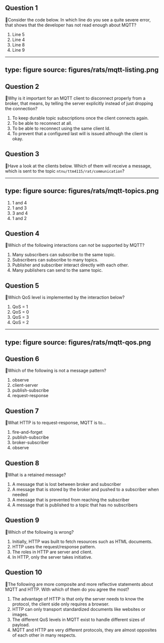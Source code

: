 ## Question 1

:rat:Consider the code below.
In which line do you see a quite severe error, that shows that the developer has not read enough about MQTT?

1. Line 5
2. Line 4
3. Line 8
4. Line 9

---
type: figure
source: figures/rats/mqtt-listing.png
---


## Question 2

:rat:Why is it important for an MQTT client to disconnect properly from a broker,
that means, by telling the server explicitly instead of just dropping the connection?

1. To keep durable topic subscriptions once the client connects again.
2. To be able to reconnect at all.
3. To be able to reconnect using the same client Id.
4. To prevent that a configured last will is issued although the client is okay.

## Question 3

:rat:Have a look at the clients below. Which of them will receive a message, which is sent to the topic `ntnu/ttm4115/rat/communication`?

---
type: figure
source: figures/rats/mqtt-topics.png
---

1. 1 and 4
2. 1 and 3
3. 3 and 4
4. 1 and 2

## Question 4

:rat:Which of the following interactions can *not* be supported by MQTT?

1. Many subscribers can subscribe to the same topic.
2. Subscribers can subscribe to many topics.
3. Publisher and subscriber interact directly with each other.
4. Many publishers can send to the same topic.

## Question 5

:rat:Which QoS level is implemented by the interaction below?

1. QoS = 1
2. QoS = 0
3. QoS = 3
4. QoS = 2

---
type: figure
source: figures/rats/mqtt-qos.png
---

## Question 6

:rat:Which of the following is not a message pattern?

1. observe
2. client-server
3. publish-subscribe
4. request-response

## Question 7

:rat:What HTTP is to request-response, MQTT is to...

1. fire-and-forget
2. publish-subscribe
3. broker-subscriber
4. observe

## Question 8

:rat:What is a retained message?

1. A message that is lost between broker and subscriber
2. A message that is stored by the broker and pushed to a subscriber when needed
3. A message that is prevented from reaching the subscriber
4. A message that is published to a topic that has no subscribers

## Question 9

:rat:Which of the following is wrong?

1. Initially, HTTP was built to fetch resources such as HTML documents.
2. HTTP uses the request/response pattern.
3. The roles in HTTP are server and client.
4. In HTTP, only the server takes initiative.

## Question 10

:rat:The following are more composite and more reflective statements about MQTT and HTTP.
With which of them do you agree the most?

1. The advantage of HTTP is that only the server needs to know the protocol, the client side only requires a browser.
2. HTTP can only transport standardized documents like websites or images.
3. The different QoS levels in MQTT exist to handle different sizes of payload.
4. MQTT and HTTP are very different protocols, they are almost opposites of each other in many respects.
